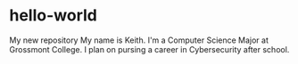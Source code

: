 # hello-world
My new repository
My name is Keith. I'm a Computer Science Major at Grossmont College. 
I plan on pursing a career in Cybersecurity after school.
